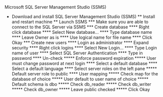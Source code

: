 Microsoft SQL Server Management Studio (SSMS)
* Download and install SQL Server Management Studio (SSMS)
** Install and restart machine
** Launch SSMS
*** Make sure you are able to connect to the SQL Server via SSMS
*** Create database
**** Right click database
**** Select New database...
**** Type database name
**** Leave Owner as is
**** Use logical name for file name
**** Click Okay
*** Create new users
**** Login as administrator
**** Expand security
**** Right click logins
**** Select New Login...
**** Type Login name of user
**** Select SQL Server Authentication
**** Type in password
**** Un-check
***** Enforce password expiration
***** User must change password at next login
**** Select a default database
**** Select a default language
**** Select server roles on the left pane
***** Default server role to public
**** User mapping
***** Check map for the database of choice
***** User default to user name of choice
***** Default schema is dbo
***** Check db_reader
***** Check db_writer
***** Check db_owner
***** Leave public checked
***** Click Okay
